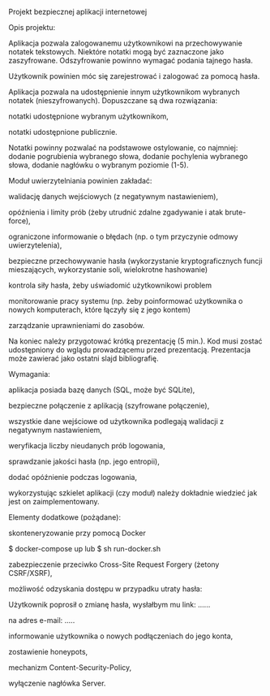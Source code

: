 Projekt bezpiecznej aplikacji internetowej

Opis projektu:

Aplikacja pozwala zalogowanemu użytkownikowi na przechowywanie notatek tekstowych. Niektóre notatki mogą być zaznaczone jako zaszyfrowane. Odszyfrowanie powinno wymagać podania tajnego hasła.

Użytkownik powinien móc się zarejestrować i zalogować za pomocą hasła.

Aplikacja pozwala na udostępnienie innym użytkownikom wybranych notatek (nieszyfrowanych). Dopuszczane są dwa rozwiązania:

notatki udostępnione wybranym użytkownikom,

notatki udostępnione publicznie.

Notatki powinny pozwalać na podstawowe ostylowanie, co najmniej: dodanie pogrubienia wybranego słowa, dodanie pochylenia wybranego słowa, dodanie nagłówku o wybranym poziomie (1-5).

Moduł uwierzytelniania powinien zakładać:

walidację danych wejściowych (z negatywnym nastawieniem),

opóźnienia i limity prób (żeby utrudnić zdalne zgadywanie i atak brute-force),

ograniczone informowanie o błędach (np. o tym przyczynie odmowy uwierzytelenia),

bezpieczne przechowywanie hasła (wykorzystanie kryptograficznych funcji mieszających, wykorzystanie soli, wielokrotne hashowanie)

kontrola siły hasła, żeby uświadomić użytkownikowi problem

monitorowanie pracy systemu (np. żeby poinformować użytkownika o nowych komputerach, które łączyły się z jego kontem)

zarządzanie uprawnieniami do zasobów.

Na koniec należy przygotować krótką prezentację (5 min.). Kod musi zostać udostępniony do wglądu prowadzącemu przed prezentacją. Prezentacja może zawierać jako ostatni slajd bibliografię.

Wymagania:

aplikacja posiada bazę danych (SQL, może być SQLite),

bezpieczne połączenie z aplikacją (szyfrowane połączenie),

wszystkie dane wejściowe od użytkownika podlegają walidacji z negatywnym nastawieniem,

weryfikacja liczby nieudanych prób logowania,

sprawdzanie jakości hasła (np. jego entropii),

dodać opóźnienie podczas logowania,

wykorzystując szkielet aplikacji (czy moduł) należy dokładnie wiedzieć jak jest on zaimplementowany.

Elementy dodatkowe (pożądane):


skonteneryzowanie przy pomocą Docker

$ docker-compose up lub $ sh run-docker.sh

zabezpieczenie przeciwko Cross-Site Request Forgery (żetony CSRF/XSRF),

możliwość odzyskania dostępu w przypadku utraty hasła:

Użytkownik poprosił o zmianę hasła, wysłałbym mu link: ......

na adres e-mail: .....

informowanie użytkownika o nowych podłączeniach do jego konta,

zostawienie honeypots,

mechanizm Content-Security-Policy,

wyłączenie nagłówka Server.
